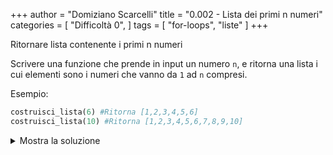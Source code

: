 +++
author = "Domiziano Scarcelli"
title = "0.002 - Lista dei primi n numeri"
categories = [
    "Difficoltà 0",
]
tags = [
    "for-loops",
    "liste"
]
+++

Ritornare lista contenente i primi n numeri
<!--more-->

Scrivere una funzione che prende in input un numero `n`, e ritorna una lista i cui elementi sono i numeri che vanno da `1` ad `n` compresi.

Esempio:

```python
costruisci_lista(6) #Ritorna [1,2,3,4,5,6]
costruisci_lista(10) #Ritorna [1,2,3,4,5,6,7,8,9,10]
```
<details>
<summary>Mostra la soluzione</summary>

```python
def costruisci_lista(n):
	lista = []
	for i in range(n):
		lista.append(i+1)
	return lista

#Soluzione alternativa
def costruisci_lista(n):
	lista = []
	for i in range(1, n+1):
		lista.append(i)
	return lista
```

</details>
